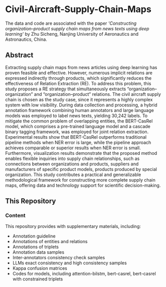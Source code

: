 # Civil-Aircraft-Supply-Chain-Maps
The data and code are associated with the paper *'Constructing organization–product supply chain maps from news texts using deep learning'* by Zhu Sicheng, Nanjing University of Aeronautics and Astronautics, China.
## Abstract
Extracting supply chain maps from news articles using deep learning has proven feasible and effective. However, numerous implicit relations are expressed indirectly through products, which significantly reduces the effectiveness of Relation Extraction (RE). To address this problem, this study proposes a RE strategy that simultaneously extracts “organization–organization” and “organization–product” relations. The civil aircraft supply chain is chosen as the study case, since it represents a highly complex system with low visibility. During data collection and processing, a hybrid annotation framework combining human annotators and large language models was employed to label news texts, yielding 30,242 labels. To mitigate the common problem of overlapping entities, the BERT-CasRel model, which comprises a pre-trained language model and a cascade binary tagging framework, was employed for joint relation extraction. Experimental results show that BERT-CasRel outperforms traditional pipeline methods when NER error is large, while the pipeline approach achieves comparable or superior results when NER error is small. Furthermore, visualization results demonstrate that the proposed method enables flexible inquiries into supply chain relationships, such as connections between organizations and products, suppliers and manufacturers of specific product models, products produced by special organization. This study contributes a practical and generalizable methodological framework for constructing more complete supply chain maps, offering data and technology support for scientific decision-making.
## This Repository
### Content
This repository provides with supplementary materials, including:
- Annotation guideline
- Annotations of entities and relations
- Annotations of triplets
- Annotation data samples
- Inter-annotators consistency check samples
- LLMs exact consistency and high consistency samples
- Kappa confusion matrices
- Codes for models, including attention-bilstm, bert-casrel, bert-casrel with constrained triplets
